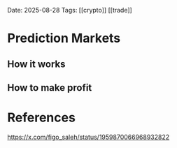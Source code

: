 Date: 2025-08-28
Tags:  [[crypto]] [[trade]]

# Prediction Markets
## How it works

## How to make profit


# References
https://x.com/figo_saleh/status/1959870066968932822